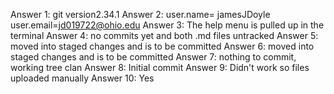 Answer 1: git version2.34.1
Answer 2: user.name= jamesJDoyle user.email=jd019722@ohio.edu
Answer 3: The help menu is pulled up in the terminal
Answer 4: no commits yet and both .md files untracked
Answer 5: moved into staged changes and is to be committed
Answer 6: moved into staged changes and is to be committed
Answer 7: nothing to commit, working tree clan
Answer 8: Initial commit
Answer 9: Didn't work so files uploaded manually
Answer 10: Yes
